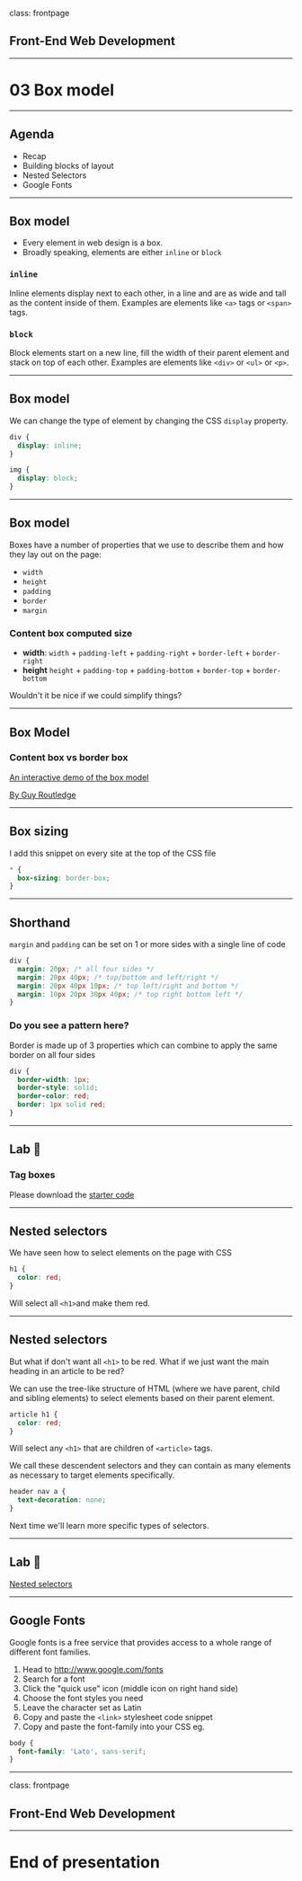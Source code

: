 class: frontpage

<div>
  <h2>Front-End Web Development</h2>
  <hr/>
  <h1>03 Box model</h1>
</div>

---

## Agenda

- Recap
- Building blocks of layout
- Nested Selectors
- Google Fonts

---

## Box model

- Every element in web design is a box.
- Broadly speaking, elements are either `inline` or `block`

### `inline`

Inline elements display next to each other, in a line and are as wide and tall as the content inside of them.
Examples are elements like `<a>` tags or `<span>` tags.

### `block`

Block elements start on a new line, fill the width of their parent element and stack on top of each other.
Examples are elements like `<div>` or `<ul>` or `<p>`.

---

## Box model

We can change the type of element by changing the CSS `display` property.

```css
div {
  display: inline;
}

img {
  display: block;
}
```

---

## Box model

Boxes have a number of properties that we use to describe them and how they lay out on the page:

- `width`
- `height`
- `padding`
- `border`
- `margin`

### Content box computed size

- **width**: `width` + `padding-left` + `padding-right` + `border-left` + `border-right`
- **height** `height` + `padding-top` + `padding-bottom` + `border-top` + `border-bottom`

Wouldn't it be nice if we could simplify things?

---

## Box Model

### **Content box** vs **border box**

[An interactive demo of the box model](http://guyroutledge.github.io/box-model/)

[By Guy Routledge](https://github.com/guyroutledge)

---

## Box sizing

I add this snippet on every site at the top of the CSS file

```css
* {
  box-sizing: border-box;
}
```

---

## Shorthand

`margin` and `padding` can be set on 1 or more sides with a single line of code

```css
div {
  margin: 20px; /* all four sides */
  margin: 20px 40px; /* top/bottom and left/right */
  margin: 20px 40px 10px; /* top left/right and bottom */
  margin: 10px 20px 30px 40px; /* top right bottom left */
}
```

### Do you see a pattern here?

Border is made up of 3 properties which can combine to apply the same border on all four sides

```css
div {
  border-width: 1px;
  border-style: solid;
  border-color: red;
  border: 1px solid red;
}
```

---

## Lab &#x1F9EA;

### Tag boxes

Please download the [starter code](https://github.com/rjkerrison/fewd/raw/main/labs/tag-boxes/tag-boxes-starter-code.zip)

---

## Nested selectors

We have seen how to select elements on the page with CSS

```css
h1 {
  color: red;
}
```

Will select all `<h1>`and make them red.

---

## Nested selectors

But what if don't want all `<h1>` to be red. What if we just want the main heading in an article to be red?

We can use the tree-like structure of HTML (where we have parent, child and sibling elements) to select elements based on their parent element.

```css
article h1 {
  color: red;
}
```

Will select any `<h1>` that are children of `<article>` tags.

We call these descendent selectors and they can contain as many elements as necessary to target elements specifically.

```css
header nav a {
  text-decoration: none;
}
```

Next time we'll learn more specific types of selectors.

---

## Lab &#x1F9EA;

[Nested selectors](https://github.com/rjkerrison/fewd/raw/main/labs/nested-selectors/nested-selectors-starter-code.zip)

---

## Google Fonts

Google fonts is a free service that provides access to a whole range of different font families.

1. Head to http://www.google.com/fonts
2. Search for a font
3. Click the "quick use" icon (middle icon on right hand
   side)
4. Choose the font styles you need
5. Leave the character set as Latin
6. Copy and paste the `<link>` stylesheet code snippet
7. Copy and paste the font-family into your CSS eg.

```css
body {
  font-family: 'Lato', sans-serif;
}
```

---

class: frontpage

<div>
  <h2>Front-End Web Development</h2>
  <hr/>
  <h1>End of presentation</h1>
</div>
